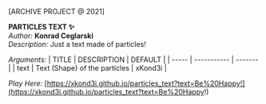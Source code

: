[ARCHIVE PROJECT @ 2021]

**PARTICLES TEXT ✨** \
*Author:* **Konrad Ceglarski** \
*Description:* Just a text made of particles!

*Arguments:*
| TITLE | DESCRIPTION | DEFAULT |
| ----- | ----------- | ------- |
| text  | Text (Shape) of the particles | xKond3i |

*Play Here:* [https://xkond3i.github.io/particles_text?text=Be%20Happy!](https://xkond3i.github.io/particles_text?text=Be%20Happy!)
